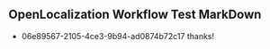 ## OpenLocalization Workflow Test MarkDown
* 06e89567-2105-4ce3-9b94-ad0874b72c17 thanks!

<!--HONumber=Jul16_HO3-->


